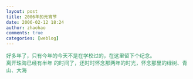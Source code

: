 ```yaml
---
layout: post
title: 2006年的元宵节
date: 2006-02-12 18:24
author: zhaohao
comments: true
categories: [weblog]
---
```

<div><span style="color: #339966;">好多年了，只有今年的今天不是在学校过的，在这里留下个纪念。</span></div>

<div><span style="color: #339966;">离开珠海已经有半年 的时间了，还时时怀念那两年的时光，怀念那里的绿树、青山、大海</span></div>
